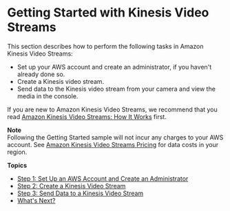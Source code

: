 # Getting Started with Kinesis Video Streams<a name="getting-started"></a>

 This section describes how to perform the following tasks in Amazon Kinesis Video Streams: 
+ Set up your AWS account and create an administrator, if you haven't already done so\.
+ Create a Kinesis video stream\.
+ Send data to the Kinesis video stream from your camera and view the media in the console\.

If you are new to Amazon Kinesis Video Streams, we recommend that you read [Amazon Kinesis Video Streams: How It Works](how-it-works.md) first\. 

**Note**  
Following the Getting Started sample will not incur any charges to your AWS account\. See [Amazon Kinesis Video Streams Pricing](https://aws.amazon.com/kinesis/video-streams/pricing/) for data costs in your region\.

**Topics**
+ [Step 1: Set Up an AWS Account and Create an Administrator](gs-account.md)
+ [Step 2: Create a Kinesis Video Stream](gs-createstream.md)
+ [Step 3: Send Data to a Kinesis Video Stream](gs-send-data.md)
+ [What's Next?](gs-console-whatnext.md)